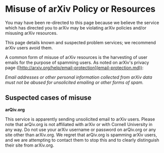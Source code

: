 Misuse of arXiv Policy or Resources
===================================

You may have been re-directed to this page because we believe the
service which has directed you to arXiv may be violating arXiv policies
and/or misusing arXiv resources.

This page details known and suspected problem services; we recommend
arXiv users avoid them.

A common form of misuse of arXiv resources is the harvesting of user
emails for the purpose of spamming users. As noted on arXiv's privacy
page ([http://arxiv.org/help/email-protection](email-protection.md)):

*Email addresses or other personal information collected from arXiv data
must not be abused for unsolicited emailing or other forms of spam.*

Suspected cases of misuse
-------------------------

**arQiv.org**

This service is apparently sending unsolicited email to arXiv users.
Please note that arQiv.org is not affiliated with arXiv or with Cornell
University in any way. Do not use your arXiv username or password on
arQiv.org or any site other than arXiv.org. We regret that arQiv.org is
spamming arXiv users, and we are attempting to contact them to stop this
and to clearly distinguish their site from arXiv.org.
